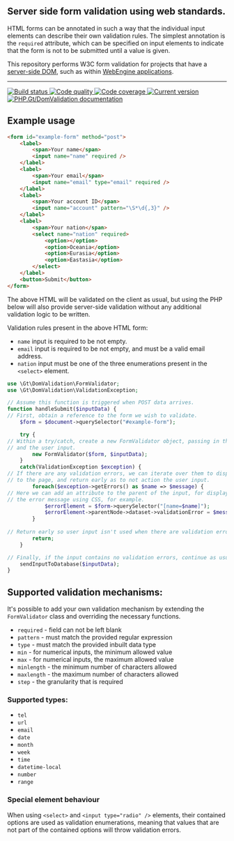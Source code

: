 Server side form validation using web standards.
------------------------------------------------

HTML forms can be annotated in such a way that the individual input elements can describe their own validation rules. The simplest annotation is the `required` attribute, which can be specified on input elements to indicate that the form is not to be submitted until a value is given.

This repository performs W3C form validation for projects that have a [server-side DOM][dom], such as within [WebEngine applications][webengine].

***

<a href="https://circleci.com/gh/PhpGt/DomValidation" target="_blank">
	<img src="https://badge.status.php.gt/domvalidation-build.svg" alt="Build status" />
</a>
<a href="https://scrutinizer-ci.com/g/PhpGt/DomValidation" target="_blank">
	<img src="https://badge.status.php.gt/domvalidation-quality.svg" alt="Code quality" />
</a>
<a href="https://scrutinizer-ci.com/g/PhpGt/DomValidation" target="_blank">
	<img src="https://badge.status.php.gt/domvalidation-coverage.svg" alt="Code coverage" />
</a>
<a href="https://packagist.org/packages/PhpGt/DomValidation" target="_blank">
	<img src="https://badge.status.php.gt/domvalidation-version.svg" alt="Current version" />
</a>
<a href="http://www.php.gt/domvalidation" target="_blank">
	<img src="https://badge.status.php.gt/domvalidation-docs.svg" alt="PHP.Gt/DomValidation documentation" />
</a>

## Example usage

```html
<form id="example-form" method="post">
	<label>
		<span>Your name</span>
		<input name="name" required />
	</label>
	<label>
		<span>Your email</span>
		<input name="email" type="email" required />
	</label>
	<label>
		<span>Your account ID</span>
		<input name="account" pattern="\S*\d{,3}" />
	</label>
	<label>
		<span>Your nation</span>
		<select name="nation" required>
			<option></option>
			<option>Oceania</option>
			<option>Eurasia</option>
			<option>Eastasia</option>
		</select>
	</label>
	<button>Submit</button>
</form>
```

The above HTML will be validated on the client as usual, but using the PHP below will also provide server-side validation without any additional validation logic to be written.

Validation rules present in the above HTML form:

+ `name` input is required to be not empty.
+ `email` input is required to be not empty, and must be a valid email address.
+ `nation` input must be one of the three enumerations present in the `<select>` element.

```php
use \Gt\DomValidation\FormValidator;
use \Gt\DomValidation\ValidationException;

// Assume this function is triggered when POST data arrives.
function handleSubmit($inputData) {
// First, obtain a reference to the form we wish to validate.
	$form = $document->querySelector("#example-form");

	try {
// Within a try/catch, create a new FormValidator object, passing in the form
// and the user input.
		new FormValidator($form, $inputData);
	}
	catch(ValidationException $exception) {
// If there are any validation errors, we can iterate over them to display
// to the page, and return early as to not action the user input.
		foreach($exception->getErrors() as $name => $message) {
// Here we can add an attribute to the parent of the input, for displaying
// the error message using CSS, for example.
			$errorElement = $form->querySelector("[name=$name]");
			$errorElement->parentNode->dataset->validationError = $message;
		}
        
// Return early so user input isn't used when there are validation errors. 
		return;
	}

// Finally, if the input contains no validation errors, continue as usual.
	sendInputToDatabase($inputData);
}
```

## Supported validation mechanisms:

It's possible to add your own validation mechanism by extending the `FormValidator` class and overriding the necessary functions.

+ `required` - field can not be left blank
+ `pattern` - must match the provided regular expression
+ `type` - must match the provided inbuilt data type
+ `min` - for numerical inputs, the minimum allowed value
+ `max` - for numerical inputs, the maximum allowed value
+ `minlength` - the minimum number of characters allowed
+ `maxlength` - the maximum number of characters allowed
+ `step` - the granularity that is required

### Supported types:

+ `tel`
+ `url`
+ `email`
+ `date`
+ `month`
+ `week`
+ `time`
+ `datetime-local`
+ `number`
+ `range`

### Special element behaviour

When using `<select>` and `<input type="radio" />` elements, their contained options are used as validation enumerations, meaning that values that are not part of the contained options will throw validation errors.

[dom]: https://www.php.gt/dom
[webengine]: https://www.php.gt/webengine